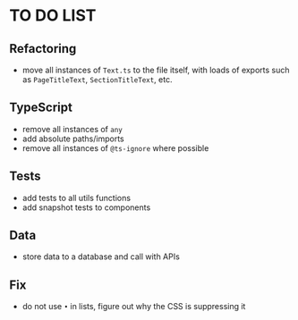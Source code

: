 # TO DO LIST

## Refactoring

- move all instances of `Text.ts` to the file itself, with loads of exports such as `PageTitleText`, `SectionTitleText`, etc.

## TypeScript

- remove all instances of `any`
- add absolute paths/imports
- remove all instances of `@ts-ignore` where possible

## Tests

- add tests to all utils functions
- add snapshot tests to components

## Data

- store data to a database and call with APIs

## Fix

- do not use `•` in lists, figure out why the CSS is suppressing it
